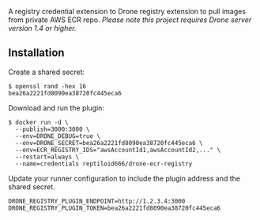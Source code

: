 A registry credential extension to Drone registry extension to pull images from private AWS ECR repo. _Please note this project requires Drone server version 1.4 or higher._

## Installation

Create a shared secret:

```console
$ openssl rand -hex 16
bea26a2221fd8090ea38720fc445eca6
```

Download and run the plugin:

```console
$ docker run -d \
  --publish=3000:3000 \
  --env=DRONE_DEBUG=true \
  --env=DRONE_SECRET=bea26a2221fd8090ea38720fc445eca6 \
  --env=ECR_REGISTRY_IDS="awsAccountId1,awsAccountId2,..." \
  --restart=always \
  --name=credentials reptiloid666/drone-ecr-registry
```

Update your runner configuration to include the plugin address and the shared secret.

```text
DRONE_REGISTRY_PLUGIN_ENDPOINT=http://1.2.3.4:3000
DRONE_REGISTRY_PLUGIN_TOKEN=bea26a2221fd8090ea38720fc445eca6
```
